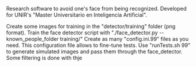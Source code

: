 Research software to avoid one's face from being recognized.
Developed for UNIR's "Master Universitario en Inteligencia Artificial".

Create some images for training in the "detector/training" folder (png format).
Train the face detector script with "./face_detector.py --known_people_folder  training/"
Create as many "config.ini.99" files as you need. This configuration file allows to fine-tune tests.
Use "runTests.sh 99" to generate simulated images and pass them through the face_detector. 
Some filtering is done with thje 